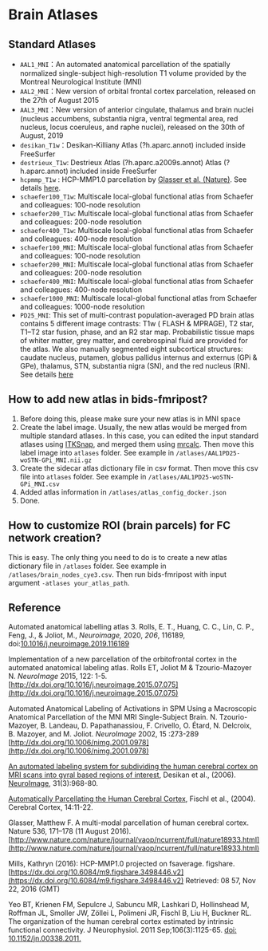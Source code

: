# Brain Atlases

## Standard Atlases
- `AAL1_MNI`：An automated anatomical parcellation of the spatially normalized single-subject high-resolution T1 volume provided by the Montreal Neurological Institute (MNI)
- `AAL2_MNI`：New version of orbital frontal cortex parcelation, released on the 27th of August 2015
- `AAL3_MNI`：New version of anterior cingulate, thalamus and brain nuclei (nucleus accumbens, substantia nigra, ventral tegmental area, red nucleus, locus coeruleus, and raphe nuclei), released on the 30th of August, 2019
- `desikan_T1w`：Desikan-Killiany Atlas (?h.aparc.annot) included inside FreeSurfer
- `destrieux_T1w`: Destrieux Atlas (?h.aparc.a2009s.annot) Atlas (?h.aparc.annot) included inside FreeSurfer
- `hcpmmp_T1w` : HCP-MMP1.0 parcellation by [Glasser et al. (Nature)](http://www.nature.com/nature/journal/v536/n7615/full/nature18933.html). See details [here](https://cjneurolab.org/2016/11/22/hcp-mmp1-0-volumetric-nifti-masks-in-native-structural-space/).
- `schaefer100_T1w`: Multiscale local-global functional atlas from Schaefer and colleagues: 100-node resolution
- `schaefer200_T1w`: Multiscale local-global functional atlas from Schaefer and colleagues: 200-node resolution
- `schaefer400_T1w`: Multiscale local-global functional atlas from Schaefer and colleagues: 400-node resolution
- `schaefer100_MNI`: Multiscale local-global functional atlas from Schaefer and colleagues: 100-node resolution
- `schaefer200_MNI`: Multiscale local-global functional atlas from Schaefer and colleagues: 200-node resolution
- `schaefer400_MNI`: Multiscale local-global functional atlas from Schaefer and colleagues: 400-node resolution
- `schaefer1000_MNI`: Multiscale local-global functional atlas from Schaefer and colleagues: 1000-node resolution
- `PD25_MNI`: This set of multi-contrast population-averaged PD brain atlas contains 5 different image contrasts: T1w ( FLASH & MPRAGE), T2 star, T1–T2 star fusion, phase, and an R2 star map. Probabilistic tissue maps of whiter matter, grey matter, and cerebrospinal fluid are provided for the atlas. We also manually segmented eight subcortical structures: caudate nucleus, putamen, globus pallidus internus and externus (GPi & GPe), thalamus, STN, substantia nigra (SN), and the red nucleus (RN).  See details [here](https://nist.mni.mcgill.ca/multi-contrast-pd25-atlas/)

## How to add new atlas in bids-fmripost?
1. Before doing this, please make sure your new atlas is in MNI space
2. Create the label image. Usually, the new atlas would be merged from multiple standard atlases. In this case, you can edited the input standard atlases using [ITKSnap](http://itksnap.org/), and merged them using [mrcalc](https://mrtrix.readthedocs.io/en/latest/reference/commands/mrcalc.html). Then move this label image into `atlases` folder. See example in `/atlases/AAL1PD25-woSTN-GPi_MNI.nii.gz`
3. Create the sidecar atlas dictionary file in csv format. Then move this csv file into `atlases` folder. See example in `/atlases/AAL1PD25-woSTN-GPi_MNI.csv`
4. Added atlas information in `/atlases/atlas_config_docker.json`
5. Done.

## How to customize ROI (brain parcels) for FC network creation?
This is easy. 
The only thing you need to do is to create a new atlas dictionary file in `/atlases` folder. See example in `/atlases/brain_nodes_cye3.csv`. Then run bids-fmripost with input argument `-atlases your_atlas_path`. 


## Reference
Automated anatomical labelling atlas 3. Rolls, E. T., Huang, C. C., Lin, C. P., Feng, J., & Joliot, M.,  _Neuroimage,_ 2020,  _206_, 116189, doi:[10.1016/j.neuroimage.2019.116189](https://www.sciencedirect.com/science/article/pii/S1053811919307803)

Implementation of a new parcellation of the orbitofrontal cortex in the automated anatomical labeling atlas. Rolls ET, Joliot M & Tzourio-Mazoyer N.  _NeuroImage_  2015, 122: 1-5.  
[http://dx.doi.org/10.1016/j.neuroimage.2015.07.075](http://dx.doi.org/10.1016/j.neuroimage.2015.07.075)

Automated Anatomical Labeling of Activations in SPM Using a Macroscopic Anatomical Parcellation of the MNI MRI Single-Subject Brain. N. Tzourio-Mazoyer, B. Landeau, D. Papathanassiou, F. Crivello, O. Étard, N. Delcroix, B. Mazoyer, and M. Joliot.  _NeuroImage_  2002, 15 :273-289  
[http://dx.doi.org/10.1006/nimg.2001.0978](http://dx.doi.org/10.1006/nimg.2001.0978)

[An automated labeling system for subdividing the human cerebral cortex on MRI scans into gyral based regions of interest](https://surfer.nmr.mgh.harvard.edu/ftp/articles/desikan06-parcellation.pdf), Desikan et al., (2006).  [NeuroImage](https://surfer.nmr.mgh.harvard.edu/fswiki/NeuroImage), 31(3):968-80.

[Automatically Parcellating the Human Cerebral Cortex](https://surfer.nmr.mgh.harvard.edu/ftp/articles/fischl04-parcellation.pdf), Fischl et al., (2004). Cerebral Cortex, 14:11-22.

Glasser, Matthew F. A multi-modal parcellation of human cerebral cortex. Nature 536, 171–178 (11 August 2016). [http://www.nature.com/nature/journal/vaop/ncurrent/full/nature18933.html](http://www.nature.com/nature/journal/vaop/ncurrent/full/nature18933.html)

Mills, Kathryn (2016): HCP-MMP1.0 projected on fsaverage. figshare. [https://dx.doi.org/10.6084/m9.figshare.3498446.v2](https://dx.doi.org/10.6084/m9.figshare.3498446.v2) Retrieved: 08 57, Nov 22, 2016 (GMT)

Yeo BT, Krienen FM, Sepulcre J, Sabuncu MR, Lashkari D, Hollinshead M, Roffman JL, Smoller JW, Zöllei L, Polimeni JR, Fischl B, Liu H, Buckner RL. The organization of the human cerebral cortex estimated by intrinsic functional connectivity. J Neurophysiol. 2011 Sep;106(3):1125-65. [doi: 10.1152/jn.00338.2011.](https://journals.physiology.org/doi/full/10.1152/jn.00338.2011#) 
